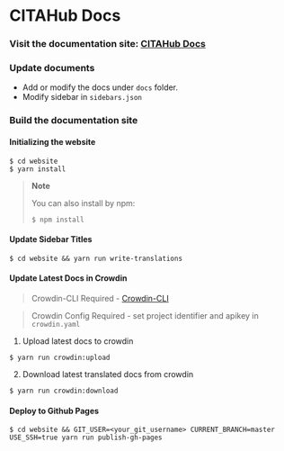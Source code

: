# CITAHub Docs

### Visit the documentation site: [CITAHub Docs](https://docs.citahub.com/)

### Update documents

* Add or modify the docs under `docs` folder.
* Modify sidebar in `sidebars.json`

### Build the documentation site

#### Initializing the website

  ```shell
  $ cd website
  $ yarn install
  ```

  > **Note**
  >
  > You can also install by npm:
  >
  > ```shell
  > $ npm install
  > ```

#### Update Sidebar Titles

```shell
$ cd website && yarn run write-translations
```

#### Update Latest Docs in Crowdin

> Crowdin-CLI Required - [Crowdin-CLI](https://support.crowdin.com/cli-tool/)

> Crowdin Config Required - set project identifier and apikey in `crowdin.yaml`

1. Upload latest docs to crowdin

```shell
$ yarn run crowdin:upload
```

2. Download latest translated docs from crowdin

```shell
$ yarn run crowdin:download
```

#### Deploy to Github Pages

```shell
$ cd website && GIT_USER=<your_git_username> CURRENT_BRANCH=master USE_SSH=true yarn run publish-gh-pages
```
